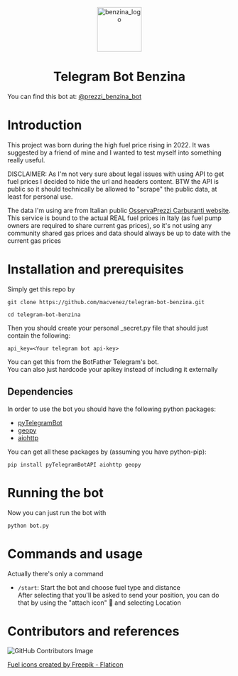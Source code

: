 <p align="center">
<img align="center" width="100px" src="https://www.venez.it/assets/gas-pump.png" alt="benzina_logo" />
<h1 align="center">Telegram Bot Benzina</h1>
</p>


 You can find this bot at:
[@prezzi_benzina_bot](https://t.me/prezzi_benzina_bot)


# Introduction
This project was born during the high fuel price rising in 2022. It was suggested by a friend of mine and I wanted to test myself into something really useful.  

DISCLAIMER: As I'm not very sure about legal issues with using API to get fuel prices I decided to hide the url and headers content. BTW the API is public so it should technically be allowed to "scrape" the public data, at least for personal use.  

The data I'm using are from Italian public [OsservaPrezzi Carburanti website](https://carburanti.mise.gov.it/ospzSearch/home). This service is bound to the actual REAL fuel prices in Italy (as fuel pump owners are required to share current gas prices), so it's not using any community shared gas prices and data should always be up to date with the current gas prices

# Installation and prerequisites
Simply get this repo by 
```
git clone https://github.com/macvenez/telegram-bot-benzina.git
```
```
cd telegram-bot-benzina
```
Then you should create your personal _secret.py file that should just contain the following:
```
api_key=<Your telegram bot api-key>
```
You can get this from the BotFather Telegram's bot.  
You can also just hardcode your apikey instead of including it externally
## Dependencies
In order to use the bot you should have the following python packages:
- [pyTelegramBot](https://github.com/eternnoir/pyTelegramBotAPI)
- [geopy](https://github.com/geopy/geopy)
- [aiohttp](https://github.com/aio-libs/aiohttp)  

You can get all these packages by (assuming you have python-pip):
```
pip install pyTelegramBotAPI aiohttp geopy
```

# Running the bot
Now you can just run the bot with
```
python bot.py

```

# Commands and usage
Actually there's only a command
* `/start`: Start the bot and choose fuel type and distance  
After selecting that you'll be asked to send your position, you can do that by using the "attach icon" :paperclip: and selecting Location

# Contributors and references
![GitHub Contributors Image](https://contrib.rocks/image?repo=macvenez/telegram-bot-benzina)  

[Fuel icons created by Freepik - Flaticon](https://www.flaticon.com/free-icons/fuel)